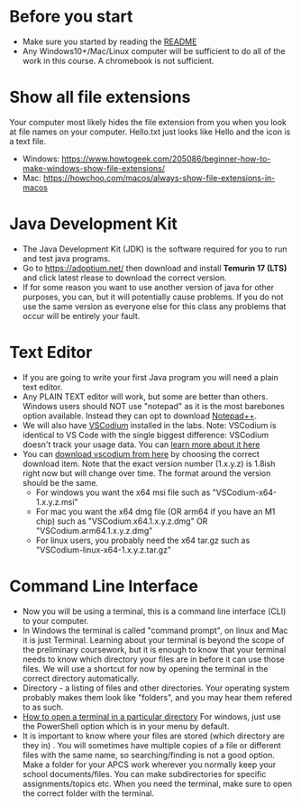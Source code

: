 # Before you start
* Make sure you started by reading the  [README](https://github.com/konstantinnovation/SummerAssignmentAPCS/blob/main/README.md)
* Any Windows10+/Mac/Linux computer will be sufficient to do all of the work in this course. A chromebook is not sufficient.

# Show all file extensions
Your computer most likely hides the file extension from you when you look at file names on your computer.
Hello.txt just looks like Hello and the icon is a text file.
* Windows:
 https://www.howtogeek.com/205086/beginner-how-to-make-windows-show-file-extensions/
* Mac:
 https://howchoo.com/macos/always-show-file-extensions-in-macos


# Java Development Kit
* The Java Development Kit (JDK) is the software required for you to run and test java programs.
* Go to https://adoptium.net/ then download and install **Temurin 17 (LTS)** and click latest rlease to download the correct version.
* If for some reason you want to use another version of java for other purposes, you can, but it will potentially cause problems. If you do not use the same version as everyone else for this class any problems that occur will be entirely your fault.


# Text Editor
* If you are going to write your first Java program you will need a plain text editor. 
* Any PLAIN TEXT editor will work, but some are better than others. Windows users should NOT use "notepad" as it is the most barebones option available. Instead they can opt to download [Notepad++](https://notepad-plus-plus.org/). 
* We will also have [VSCodium](https://vscodium.com/) installed in the labs. Note: VSCodium is identical to VS Code with the single biggest difference: VSCodium doesn't track your usage data. You can [learn more about it here](https://itsfoss.com/vscodium/)
* You can [download vscodium from here](https://github.com/VSCodium/vscodium/releases) by choosing the correct download item. Note that the exact version number (1.x.y.z) is 1.8ish right now but will change over time. The format around the version should be the same.
  * For windows you want the x64 msi file such as "VSCodium-x64-1.x.y.z.msi"  
  * For mac you want the x64 dmg file (OR arm64 if you have an M1 chip) such as "VSCodium.x64.1.x.y.z.dmg" OR "VSCodium.arm64.1.x.y.z.dmg"
  * For linux users, you probably need the x64 tar.gz such as "VSCodium-linux-x64-1.x.y.z.tar.gz"


# Command Line Interface

* Now you will be using a terminal, this is a command line interface (CLI) to your computer.
* In Windows the terminal is called "command prompt", on linux and Mac it is just Terminal. Learning about your terminal is beyond the scope of the preliminary coursework, but it is enough to know that your terminal needs to know which directory your files are in before it can use those files. We will use a shortcut for now by opening the terminal in the correct directory automatically.
* Directory - a listing of files and other directories. Your operating system probably makes them look like "folders", and you may hear them refered to as such. 
* [How to open a terminal in a particular directory](https://www.groovypost.com/howto/open-command-window-terminal-window-specific-folder-windows-mac-linux/) For windows, just use the PowerShell option which is in your menu by default.
* It is important to know where your files are stored (which directory are they in) . You will sometimes have multiple copies of a file or different files with the same name, so searching/finding is not a good option. Make a folder for your APCS work wherever you normally keep your school documents/files. You can make subdirectories for specific assignments/topics etc. When you need the terminal, make sure to open the correct folder with the terminal. 
